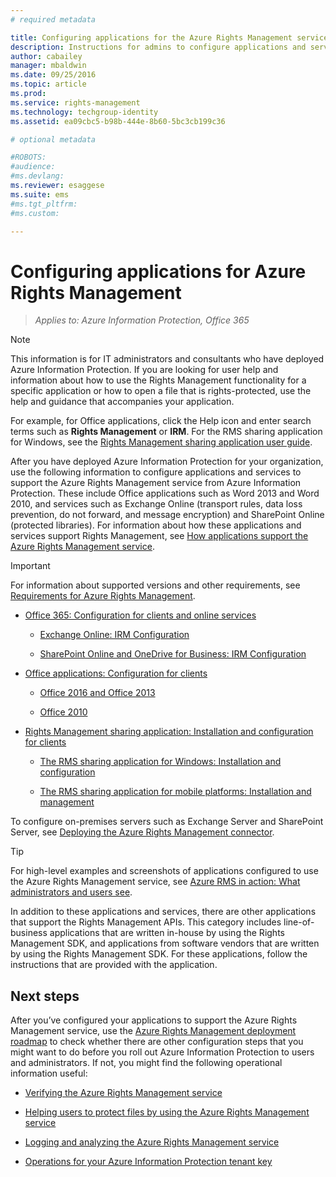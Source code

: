 ```yaml
---
# required metadata

title: Configuring applications for the Azure Rights Management service | Azure Information Protection
description: Instructions for admins to configure applications and services to support the Azure Rights Management protection service for Azure Information Protection. For example, Office applications such as Word 2013 and Word 2010, and services such as Exchange Online (transport rules, data loss prevention, do not forward, and message encryption) and SharePoint Online (protected libraries). 
author: cabailey
manager: mbaldwin
ms.date: 09/25/2016
ms.topic: article
ms.prod:
ms.service: rights-management
ms.technology: techgroup-identity
ms.assetid: ea09cbc5-b98b-444e-8b60-5bc3cb199c36

# optional metadata

#ROBOTS:
#audience:
#ms.devlang:
ms.reviewer: esaggese
ms.suite: ems
#ms.tgt_pltfrm:
#ms.custom:

---
```


# Configuring applications for Azure Rights Management

>*Applies to: Azure Information Protection, Office 365*

> [!NOTE]
> This information is for IT administrators and consultants who have deployed Azure Information Protection. If you are looking for user help and information about how to use the Rights Management functionality for a specific application or how to open a file that is rights-protected, use the help and guidance that accompanies your application.
>
> For example, for Office applications, click the Help icon and enter search terms such as **Rights Management** or **IRM**. For the RMS sharing application for Windows, see the [Rights Management sharing application user guide](../rms-client/sharing-app-user-guide.md).

After you have deployed Azure Information Protection for your organization, use the following information to configure applications and services to support the Azure Rights Management service from Azure Information Protection. These include Office applications such as Word 2013 and Word 2010, and services such as Exchange Online (transport rules, data loss prevention, do not forward, and message encryption) and SharePoint Online (protected libraries). For information about how these applications and services support Rights Management, see [How applications support the Azure Rights Management service](../understand-explore/applications-support.md).

> [!IMPORTANT]
> For information about supported versions and other requirements, see [Requirements for Azure Rights Management](../get-started/requirements-azure-rms.md).

-   [Office 365: Configuration for clients and online services](configure-office365.md)

    -   [Exchange Online: IRM Configuration](configure-office365.md#exchange-online-irm-configuration)

    -   [SharePoint Online and OneDrive for Business: IRM Configuration](configure-office365.md#sharepoint-online-and-onedrive-for-business-irm-configuration)

- [Office applications: Configuration for clients](configure-office-apps.md)

	-   [Office 2016 and Office 2013](configure-office-apps.md#office-2016-and-office-2013)

	-   [Office 2010](configure-office-apps.md#office-2010)

-   [Rights Management sharing application: Installation and configuration for clients](configure-sharing-app.md)

    -   [The RMS sharing application for Windows: Installation and configuration](configure-sharing-app.md#the-rms-sharing-application-for-windows-installation-and-configuration)

    -   [The RMS sharing application for mobile platforms: Installation and management](configure-sharing-app.md#the-rms-sharing-application-for-mobile-platforms-installation-and-management)


To configure on-premises servers such as Exchange Server and SharePoint Server, see [Deploying the Azure Rights Management connector](deploy-rms-connector.md).

> [!TIP]
> For high-level examples and screenshots of applications configured to use the Azure Rights Management service, see [Azure RMS in action: What administrators and users see](../understand-explore/what-admins-users-see.md).


In addition to these applications and services, there are other applications that support the Rights Management APIs. This category includes line-of-business applications that are written in-house by using the Rights Management SDK, and applications from software vendors that are written by using the Rights Management SDK. For these applications, follow the instructions that are provided with the application.

## Next steps
After you’ve configured your applications to support the Azure Rights Management service, use the [Azure Rights Management deployment roadmap](../plan-design/deployment-roadmap.md) to check whether there are other configuration steps that you might want to do before you roll out Azure Information Protection to users and administrators. If not, you might find the following operational information useful:

- [Verifying the Azure Rights Management service](verify.md)

- [Helping users to protect files by using the Azure Rights Management service](help-users.md)

- [Logging and analyzing the Azure Rights Management service](log-analyze-usage.md)

- [Operations for your Azure Information Protection tenant key](operations-tenant-key.md)


